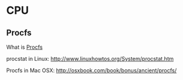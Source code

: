 # CPU

## Procfs

What is [Procfs](http://en.wikipedia.org/wiki/Procfs)

procstat in Linux: http://www.linuxhowtos.org/System/procstat.htm

Procfs in Mac OSX: http://osxbook.com/book/bonus/ancient/procfs/

